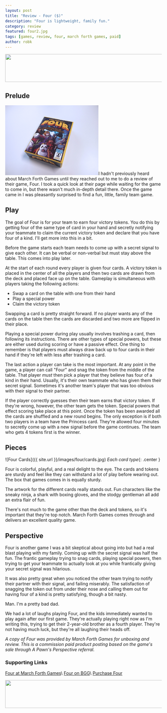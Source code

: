 ```yaml
---
layout: post
title: "Review - Four ($)"
description: "Four is lightweight, family fun."
category: review
featured: four2.jpg
tags: [games, review, four, march forth games, paid]
author: robk
---
```


<a class="center" href="http://www.marchforthgames.com/idevaffiliate/idevaffiliate.php?id=1_2_1_3" target="_blank"><img style="border:0px" src="http://www.marchforthgames.com/idevaffiliate/media/banners/FOUR-Banner-2.jpg" width="728" height="90" alt=""></a>



<h2>Prelude</h2>

<img src="/images/four/box.jpg" alt="Four Box" width="300" class="float-right" />I hadn't previously heard about March Forth Games until they reached out to me to do a review of their game, Four.  I took a quick look at their page while waiting for the game to come in, but there wasn't much in-depth detail there. Once the game came in I was pleasantly surprised to find a fun, little, family team game.

<h2>Play</h2>

The goal of Four is for your team to earn four victory tokens. You do this by getting four of the same type of card in your hand and secretly notifying your teammate to claim the current victory token and declare that you have four of a kind. I'll get more into this in a bit.

Before the game starts each team needs to come up with a secret signal to give each other. It can be verbal or non-verbal but must stay above the table. This comes into play later.

At the start of each round every player is given four cards. A victory token is placed in the center of all the players and then two cards are drawn from the deck and placed face up on the table. Gameplay is simultaneous with players taking the following actions:

* Swap a card on the table with one from their hand
* Play a special power
* Claim the victory token

Swapping a card is pretty straight forward. If no player wants any of the cards on the table then the cards are discarded and two more are flipped in their place.

Playing a special power during play usually involves trashing a card, then following its instructions. There are other types of special powers, but these are either used during scoring or have a passive effect. One thing to remember is that players must always draw back up to four cards in their hand if they're left with less after trashing a card.

The last action a player can take is the most important. At any point in the game, a player can call "Four" and snag the token from the middle of the table. That player *must* then pick a player that they believe has four of a kind in their hand. Usually, it's their own teammate who has given them their secret signal. Sometimes it's another team's player that was too obvious with their signal to their partner.

If the player correctly guesses then their team earns that victory token. If they're wrong, however, the other team gets the token. Special powers that effect scoring take place at this point. Once the token has been awarded all the cards are shuffled and a new round begins. The only exception is if both two players in a team have the Princess card. They're allowed four minutes to secretly come up with a new signal before the game continues. The team who gets 4 tokens first is the winner.

<h2>Pieces</h2>

![Four Cards]({{ site.url }}/images/four/cards.jpg)
*Each card type*{: .center }

Four is colorful, playful, and a real delight to the eye. The cards and tokens are sturdy and feel like they can withstand a lot of play before wearing out. The box that games comes in is equally sturdy.

The artwork for the different cards really stands out. Fun characters like the sneaky ninja, a shark with boxing gloves, and the stodgy gentleman all add an extra flair of fun.

There's not much to the game other than the deck and tokens, so it's important that they're top notch. March Forth Games comes through and delivers an excellent quality game.

<h2>Perspective</h2>

Four is another game I was a bit skeptical about going into but had a real blast playing with my family. Coming up with the secret signal was half the fun. The frantic gameplay trying to snag cards, playing special powers, then trying to get your teammate to actually look at you while frantically giving your secret signal was hilarious.

It was also pretty great when you noticed the other team trying to notify their partner with their signal, and failing miserably. The satisfaction of snagging the token out from under their nose and calling them out for having four of a kind is pretty satisfying, though a bit nasty.

Man. I'm a pretty bad dad.

We had a lot of laughs playing Four, and the kids immediately wanted to play again after our first game. They're actually playing right now as I'm writing this, trying to get their 2-year-old brother as a fourth player. They're not having much luck, but they're all laughing their heads off.

*A copy of Four was provided by March Forth Games for unboxing and review. This is a commission paid product posting based on the game's sale through A Pawn's Perspective referral.*

<h3>Supporting Links</h3>

[Four at March Forth Games](http://www.marchforthgames.com/idevaffiliate/idevaffiliate.php?id=1_2_1_3)\\
[Four on BGG](https://boardgamegeek.com/boardgame/184672/four)\\
[Purchase Four](http://www.marchforthgames.com/idevaffiliate/idevaffiliate.php?id=1_2_1_3)

<a class="center" href="http://www.marchforthgames.com/idevaffiliate/idevaffiliate.php?id=1_2_1_3" target="_blank"><img style="border:0px" src="http://www.marchforthgames.com/idevaffiliate/media/banners/FOUR-Banner-2.jpg" width="728" height="90" alt=""></a>
